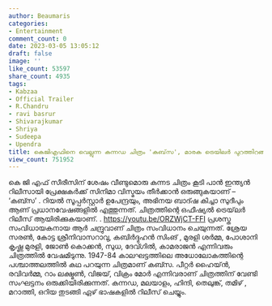 ```yaml
---
author: Beaumaris
categories:
- Entertainment
comment_count: 0
date: 2023-03-05 13:05:12
draft: false
image: ''
like_count: 53597
share_count: 4935
tags:
- Kabzaa
- Official Trailer
- R.Chandru
- ravi basrur
- Shivarajkumar
- Shriya
- Sudeepa
- Upendra
title: കെജിഎഫിനെ വെല്ലുന്ന കന്നഡ ചിത്രം 'കബ്‌സ', മാരക ട്രെയിലർ പുറത്തിറങ്ങി
view_count: 751952
---
```


കെ ജി എഫ് സീരീസിന് ശേഷം വീണ്ടുമൊരു കന്നട ചിത്രം കൂടി പാൻ ഇന്ത്യൻ റിലീസായി പ്രേക്ഷകർക്ക് സിനിമാ വിസ്മയം തീർക്കാൻ ഒരുങ്ങുകയാണ് – ‘കബ്സ’ . റിയൽ സൂപ്പർസ്റ്റാർ ഉപേന്ദ്രയും, അഭിനയ ബാദ്ഷ കിച്ചാ സുദീപും ആണ് പ്രധാനവേഷങ്ങളിൽ എത്തുന്നത്. ചിത്രത്തിന്റെ ഒഫീഷ്യൽ ട്രെയ്‌ലർ റിലീസ് ആയിരിക്കുകയാണ്. . https://youtu.be/ORZWjCT-FFI പ്രശസ്ത സംവിധായകനായ ആർ ചന്ദ്രുവാണ് ചിത്രം സംവിധാനം ചെയുന്നത്. ശ്രേയ സരൺ, കോട്ട ശ്രീനിവാസറാവു, കബിർദ്ദുഹൻ സിംങ് , മുരളി ശർമ്മ, പോശാനി കൃഷ്ണ മുരളി, ജോൺ കൊക്കൻ, സുധ, ദേവ്ഗിൽ, കാമരാജൻ എന്നിവരും ചിത്രത്തിൽ വേഷമിടുന്നു. 1947-84 കാലഘട്ടത്തിലെ അധോലോകത്തിന്റെ പശ്ചാത്തലത്തിൽ കഥ പറയുന്ന ചിത്രമാണ് കബ്സ. പീറ്റർ ഹൈയ്ൻ, രവിവർമ്മ, റാം ലക്ഷ്മൺ, വിജയ്, വിക്രം മോർ എന്നിവരാണ് ചിത്രത്തിന് വേണ്ടി സംഘട്ടനം ഒരുക്കിയിരിക്കുന്നത്. കന്നഡ, മലയാളം, ഹിന്ദി, തെലുങ്ക്, തമിഴ് , മറാത്തി, ഒറിയ തുടങ്ങി ഏഴ് ഭാഷകളിൽ റിലീസ് ചെയ്യും. &nbsp;